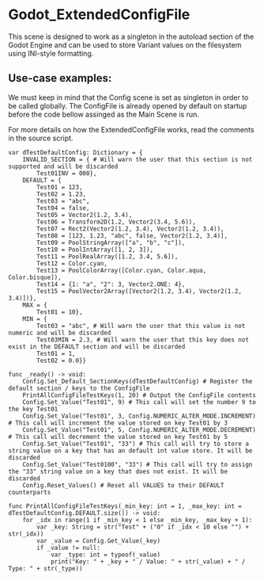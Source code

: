 # Godot_ExtendedConfigFile
This scene is designed to work as a singleton in the autoload section of the Godot Engine and can be used to store Variant values on the filesystem using INI-style formatting.

## Use-case examples:
We must keep in mind that the Config scene is set as singleton in order to be called globally.
The ConfigFile is already opened by default on startup before the code bellow assinged as the Main Scene is run.

For more details on how the ExtendedConfigFile works, read the comments in the source script.
```gdscript
var dTestDefaultConfig: Dictionary = {
	INVALID_SECTION = { # Will warn the user that this section is not supported and will be discarded
		Test01INV = 000},
	DEFAULT = {
		Test01 = 123,
		Test02 = 1.23,
		Test03 = "abc",
		Test04 = false,
		Test05 = Vector2(1.2, 3.4),
		Test06 = Transform2D(1.2, Vector2(3.4, 5.6)),
		Test07 = Rect2(Vector2(1.2, 3.4), Vector2(1.2, 3.4)),
		Test08 = [123, 1.23, "abc", false, Vector2(1.2, 3.4)],
		Test09 = PoolStringArray(["a", "b", "c"]),
		Test10 = PoolIntArray([1, 2, 3]),
		Test11 = PoolRealArray([1.2, 3.4, 5.6]),
		Test12 = Color.cyan,
		Test13 = PoolColorArray([Color.cyan, Color.aqua, Color.bisque]),
		Test14 = {1: "a", "2": 3, Vector2.ONE: 4},
		Test15 = PoolVector2Array([Vector2(1.2, 3.4), Vector2(1.2, 3.4)])},
	MAX = {
		Test01 = 10},
	MIN = {
		Test03 = "abc", # Will warn the user that this value is not numeric and will be discarded
		Test03MIN = 2.3, # Will warn the user that this key does not exist in the DEFAULT section and will be discarded
		Test01 = 1,
		Test02 = 0.0}}

func _ready() -> void:
	Config.Set_Default_SectionKeys(dTestDefaultConfig) # Register the default section / keys to the ConfigFile
	PrintAllConfigFileTestKeys(1, 20) # Output the ConfigFile contents
	Config.Set_Value("Test01", 9) # This call will set the number 9 to the key Test01
	Config.Set_Value("Test01", 3, Config.NUMERIC_ALTER_MODE.INCREMENT) # This call will increment the value stored on key Test01 by 3
	Config.Set_Value("Test01", 5, Config.NUMERIC_ALTER_MODE.DECREMENT) # This call will decrement the value stored on key Test01 by 5
	Config.Set_Value("Test01", "33") # This call will try to store a string value on a key that has an default int value store. It will be discarded
	Config.Set_Value("Test0100", "33") # This call will try to assign the "33" string value on a key that does not exist. It will be discarded
	Config.Reset_Values() # Reset all VALUES to their DEFAULT counterparts

func PrintAllConfigFileTestKeys(_min_key: int = 1, _max_key: int = dTestDefaultConfig.DEFAULT.size()) -> void:
	for _idx in range(1 if _min_key < 1 else _min_key, _max_key + 1):
		var _key: String = str("Test" + ("0" if _idx < 10 else "") + str(_idx))
		var _value = Config.Get_Value(_key)
		if _value != null:
			var _type: int = typeof(_value)
			print("Key: " + _key + " / Value: " + str(_value) + " / Type: " + str(_type))
```
